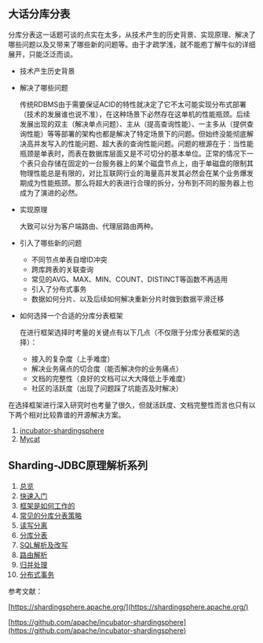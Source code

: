 ## 大话分库分表

分库分表这一话题可谈的点实在太多，从技术产生的历史背景、实现原理、解决了哪些问题以及又带来了哪些新的问题等。由于才疏学浅，就不能庖丁解牛似的详细展开，只能泛泛而谈。

- 技术产生历史背景

- 解决了哪些问题

  传统RDBMS由于需要保证ACID的特性就决定了它不太可能实现分布式部署（技术的发展谁也说不准），在这种场景下必然存在这单机的性能瓶颈。后续发展出现的双主（解决单点问题）、主从（提高查询性能）、一主多从（提供查询性能）等等部署的架构也都是解决了特定场景下的问题。但始终没能彻底解决高并发写入的性能问题、超大表的查询性能问题。问题的根源在于：当性能瓶颈是单表时，而表在数据库层面又是不可切分的基本单位。正常的情况下一个表只会存储在固定的一台服务器上的某个磁盘节点上，由于单磁盘的限制其物理性能总是有限的，对比互联网行业的海量高并发其必然会在某个业务爆发期成为性能瓶颈。那么将超大的表进行合理的拆分，分布到不同的服务器上也成为了演进的必然。

- 实现原理

  大致可以分为客户端路由、代理层路由两种。

- 引入了哪些新的问题

  - 不同节点单表自增ID冲突
  - 跨库跨表的关联查询
  - 常见的AVG、MAX、MIN、COUNT、DISTINCT等函数不再适用
  - 引入了分布式事务
  - 数据如何分片、以及后续如何解决重新分片时做到数据平滑迁移

- 如何选择一个合适的分库分表框架

  在进行框架选择时考量的关键点有以下几点（不仅限于分库分表框架的选择）：

  - 接入的复杂度（上手难度）
  - 解决业务痛点的切合度（能否解决你的业务痛点）
  - 文档的完整性（良好的文档可以大大降低上手难度）
  - 社区的活跃度（出现了问题踩了坑能否及时解决）

在选择框架进行深入研究时也考量了很久，但就活跃度、文档完整性而言也只有以下两个相对比较靠谱的开源解决方案。

1. [incubator-shardingsphere](https://github.com/apache/incubator-shardingsphere)
2. [Mycat](https://github.com/MyCATApache/Mycat-Server)

## Sharding-JDBC原理解析系列

1. [总览](./overview.md)
2. [快速入门](./quickstart.md)
3. [框架是如何工作的]()
4. [常见的分库分表策略]()
5. [读写分离]()
6. [分库分表]()
7. [SQL解析及改写]()
8. [路由解析]()
9. [归并处理]()
10. [分布式事务]()

参考文献：

[https://shardingsphere.apache.org/](https://shardingsphere.apache.org/)

[https://github.com/apache/incubator-shardingsphere](https://github.com/apache/incubator-shardingsphere)